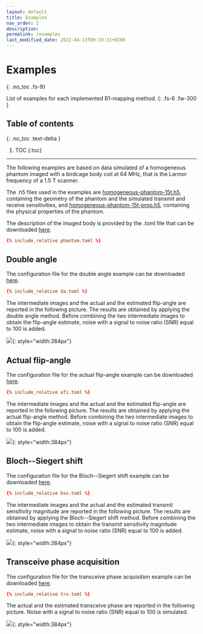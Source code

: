 ```yaml
---
layout: default
title: Examples
nav_order: 2
description:
permalink: /examples
last_modified_date: 2022-04-13T09:19:31+0200
---
```


# Examples
{: .no_toc .fs-9}

List of examples for each implemented B1-mapping method.
{: .fs-6 .fw-300 }

## Table of contents
{: .no_toc .text-delta }

1. TOC
{:toc}

---

The following examples are based on data simulated of a homogeneous phantom imaged with a birdcage body coil at 64 MHz, that is the Larmor frequency of a 1.5 T scanner.

The .h5 files used in the examples are [homogeneous-phantom-15t.h5](/b1map-sim/assets/examples/homogeneous-phantom-15t.h5), containing the geometry of the phantom and the simulated transmit and receive sensitivities, and [homogeneous-phantom-15t-prop.h5](/b1map-sim/assets/examples/homogeneous-phantom-15t-prop.h5), containing the physical properties of the phantom.

The description of the imaged body is provided by the .toml file that can be downloaded [here](/b1map-sim/assets/examples/phantom.toml).

```toml
{% include_relative phantom.toml %}
```

## Double angle

The configuration file for the double angle example can be downloaded [here](/b1map-sim/assets/examples/da.toml).

```toml
{% include_relative da.toml %}
```

The intermediate images and the actual and the estimated flip-angle are reported in the following picture. The results are obtained by applying the double angle method. Before combining the two intermediate images to obtain the flip-angle estimate, noise with a signal to noise ratio (SNR) equal to 100 is added.

![](/b1map-sim/assets/images/b1map-da.png){: style="width:384px"}

## Actual flip-angle

The configuration file for the actual flip-angle example can be downloaded [here](/b1map-sim/assets/examples/afi.toml).

```toml
{% include_relative afi.toml %}
```

The intermediate images and the actual and the estimated flip-angle are reported in the following picture. The results are obtained by applying the actual flip-angle method. Before combining the two intermediate images to obtain the flip-angle estimate, noise with a signal to noise ratio (SNR) equal to 100 is added.

![](/b1map-sim/assets/images/b1map-afi.png){: style="width:384px"}

## Bloch--Siegert shift

The configuration file for the Bloch--Siegert shift example can be downloaded [here](/b1map-sim/assets/examples/bss.toml).

```toml
{% include_relative bss.toml %}
```

The intermediate images and the actual and the estimated transmit sensitivity magnitude are reported in the following picture. The results are obtained by applying the Bloch--Siegert shift method. Before combining the two intermediate images to obtain the transmit sensitivity magnitude estimate, noise with a signal to noise ratio (SNR) equal to 100 is added.

![](/b1map-sim/assets/images/b1map-bss.png){: style="width:384px"}

## Transceive phase acquisition

The configuration file for the transceive phase acquisition example can be downloaded [here](/b1map-sim/assets/examples/trx.toml).

```toml
{% include_relative trx.toml %}
```

The actual and the estimated transceive phase are reported in the following picture. Noise with a signal to noise ratio (SNR) equal to 100 is simulated.

![](/b1map-sim/assets/images/b1map-trx.png){: style="width:384px"}
